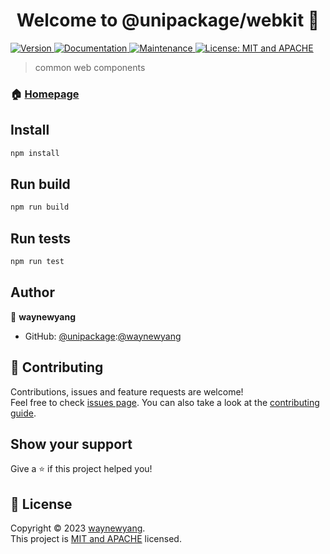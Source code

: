 <h1 align="center">Welcome to @unipackage/webkit 👋</h1>
<p>
  <a href="https://www.npmjs.com/package/@unipackage/webkit" target="_blank">
    <img alt="Version" src="https://img.shields.io/npm/v/@unipackage/webkit.svg">
  </a>
  <a href="https://github.com/unipackage/webkit#readme" target="_blank">
    <img alt="Documentation" src="https://img.shields.io/badge/documentation-yes-brightgreen.svg" />
  </a>
  <a href="https://github.com/unipackage/webkit/graphs/commit-activity" target="_blank">
    <img alt="Maintenance" src="https://img.shields.io/badge/Maintained%3F-yes-green.svg" />
  </a>
  <a href="https://github.com/unipackage/webkit/blob/master/LICENSE" target="_blank">
    <img alt="License: MIT and APACHE" src="https://img.shields.io/badge/License-MIT and APACHE-yellow.svg" />
  </a>
</p>

> common web components

### 🏠 [Homepage](https://github.com/unipackage/webkit#readme)

## Install

```sh
npm install
```
## Run build

```sh
npm run build
```

## Run tests

```sh
npm run test
```

## Author

👤 **waynewyang**

* GitHub: [@unipackage](https://github.com/unipackage):[@waynewyang](https://github.com/waynewyang)

## 🤝 Contributing

Contributions, issues and feature requests are welcome!<br />Feel free to check [issues page](https://github.com/unipackage/webkit/issues). You can also take a look at the [contributing guide](https://github.com/unipackage/webkit/blob/master/CONTRIBUTING.md).

## Show your support

Give a ⭐️ if this project helped you!

## 📝 License

Copyright © 2023 [waynewyang](https://github.com/unipackage).<br />
This project is [MIT and APACHE](https://github.com/unipackage/webkit/blob/master/LICENSE) licensed.
